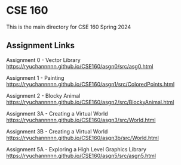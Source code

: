 # CSE 160
This is the main directory for CSE 160 Spring 2024

## Assignment Links 
Assignment 0 - Vector Library 
https://ryuchannnnn.github.io/CSE160/asgn0/src/asg0.html

Assignment 1 - Painting
https://ryuchannnnn.github.io/CSE160/asgn1/src/ColoredPoints.html

Assignment 2 - Blocky Animal
https://ryuchannnnn.github.io/CSE160/asgn2/src/BlockyAnimal.html

Assignment 3A - Creating a Virtual World
https://ryuchannnnn.github.io/CSE160/asgn3/src/World.html

Assignment 3B - Creating a Virtual World
https://ryuchannnnn.github.io/CSE160/asgn3b/src/World.html

Assignment 5A - Exploring a High Level Graphics Library
https://ryuchannnnn.github.io/CSE160/asgn5/src/asgn5.html
